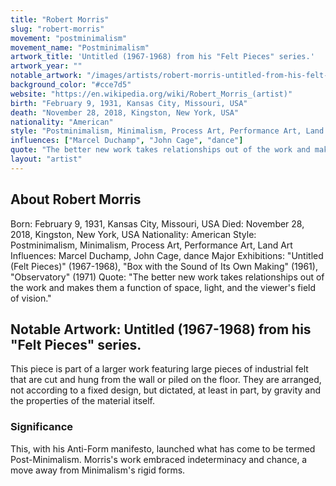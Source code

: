 ```yaml
---
title: "Robert Morris"
slug: "robert-morris"
movement: "postminimalism"
movement_name: "Postminimalism"
artwork_title: 'Untitled (1967-1968) from his "Felt Pieces" series.'
artwork_year: ""
notable_artwork: "/images/artists/robert-morris-untitled-from-his-felt-pieces-series.jpg"
background_color: "#cce7d5"
website: "https://en.wikipedia.org/wiki/Robert_Morris_(artist)"
birth: "February 9, 1931, Kansas City, Missouri, USA"
death: "November 28, 2018, Kingston, New York, USA"
nationality: "American"
style: "Postminimalism, Minimalism, Process Art, Performance Art, Land Art"
influences: ["Marcel Duchamp", "John Cage", "dance"]
quote: "The better new work takes relationships out of the work and makes them a function of space, light, and the viewer's field of vision."
layout: "artist"
---
```


## About Robert Morris

Born: February 9, 1931, Kansas City, Missouri, USA Died: November 28, 2018, Kingston, New York, USA Nationality: American Style: Postminimalism, Minimalism, Process Art, Performance Art, Land Art Influences: Marcel Duchamp, John Cage, dance Major Exhibitions: "Untitled (Felt Pieces)" (1967-1968), "Box with the Sound of Its Own Making" (1961), "Observatory" (1971) Quote: "The better new work takes relationships out of the work and makes them a function of space, light, and the viewer's field of vision."

## Notable Artwork: Untitled (1967-1968) from his "Felt Pieces" series.

This piece is part of a larger work featuring large pieces of industrial felt that are cut and hung from the wall or piled on the floor. They are arranged, not according to a fixed design, but dictated, at least in part, by gravity and the properties of the material itself.

### Significance

This, with his Anti-Form manifesto, launched what has come to be termed Post-Minimalism. Morris's work embraced indeterminacy and chance, a move away from Minimalism's rigid forms.
